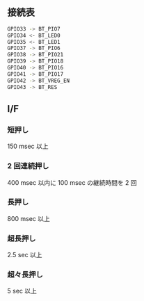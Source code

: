 ## 接続表

``````````.sh
GPIO33 -> BT_PIO7
GPIO34 <- BT_LED0
GPIO35 <- BT_LED1
GPIO37 -> BT_PIO6
GPIO38 -> BT_PIO21
GPIO39 -> BT_PIO18
GPIO40 -> BT_PIO16
GPIO41 -> BT_PIO17
GPIO42 -> BT_VREG_EN
GPIO43 -> BT_RES
``````````

## I/F

### 短押し

150 msec 以上

### 2 回連続押し

400 msec 以内に 100 msec の継続時間を 2 回

### 長押し

800 msec 以上

### 超長押し

2.5 sec 以上

### 超々長押し

5 sec 以上
